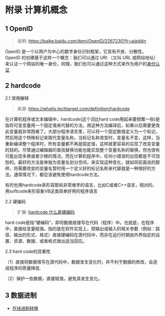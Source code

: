 # 附录 计算机概念

## 1 OpenID

> 说明: https://baike.baidu.com/item/OpenID/2267230?fr=aladdin

OpenID 是一个以用户为中心的数字身份识别框架，它具有开放、分散性。OpenID 的创建基于这样一个概念：我们可以通过 URI （又叫 URL 或网站地址）来认证一个网站的唯一身份，同理，我们也可以通过这种方式来作为用户的[身份认证](https://baike.baidu.com/item/%E8%BA%AB%E4%BB%BD%E8%AE%A4%E8%AF%81/5294713) 

## 2 hardcode 

2.1 常用解释

> 来源: https://whatis.techtarget.com/definition/hardcode

在计算机程序或文本编辑中，hardcode(这个词比hard code用起来要频繁一些)是指将可变变量用一个固定值来代替的方法。用这种方法编译后，如果以后需要更改此变量就非常困难了。大部分程序语言里，可以将一个固定数值定义为一个标记，然后用这个特殊标记来取代变量名称。当标记名称改变时，变量名不变，这样，当重新编译整个程序时，所有变量都不再是固定值，这样就更容易的实现了改变变量的目的。尽管通过编辑器的查找替换功能也能实现整个变量名称的替换，但也很有可能出现多换或者少换的情况，而在计算机程序中，任何小错误的出现都是不可饶恕的。最好的方法是单独为变量名划分空间，来实现这种变化，就如同前面说的那样，将需要改变的变量名暂时用一个定义好的标记名称来代替就是一种很好的方法。通常情况下，都应该避免使用hardcode方法。　　

有时也用hardcode来形容那些非常难学的语言，比如C或者C++语言，相对的，用softcode来形容象VB这类简单好用的程序语言

2.2 硬编码

> 扩展: [hardcode 什么是硬编码](https://www.xuebuyuan.com/554804.html)

hard code是指“硬编码”，即将数据直接写在代码（程序）中。也就是，在程序中，直接给变量赋值。指的是在软件实现上，把输出或输入的相关参数（例如：路径、输出的形式、格式）直接硬编码在源代码中，而非在运行时期由外界指定的设置、资源、数据、或者格式做出适当回应。 

2.3 hard code的双重性

（1）直接将数据填写在源代码中，数据发生变化时，并不利于数据的修改，会造成程序的质量降低.

（2）保护一些数据，直接赋值，避免其发生变化。 

## 3 数据进制

* [在线进制转换](http://tool.oschina.net/hexconvert/)
